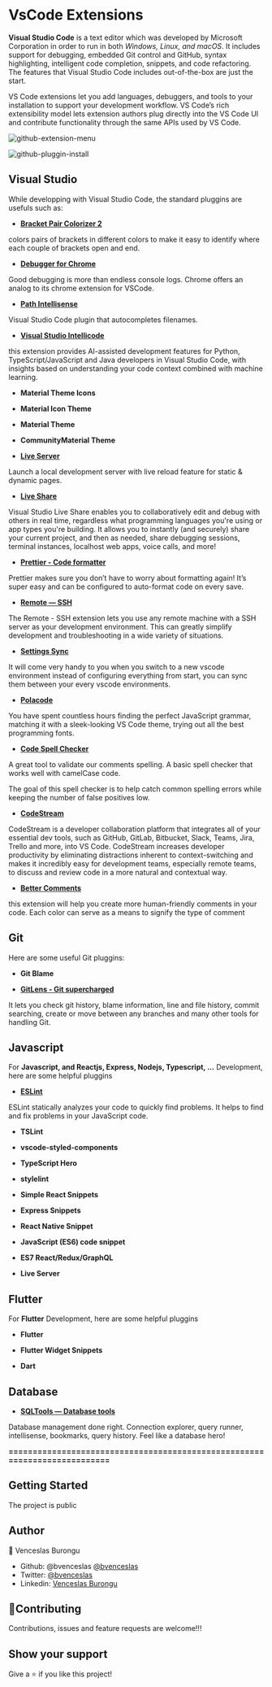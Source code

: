 # VsCode Extensions

**Visual Studio Code** is a text editor which was developed by Microsoft Corporation in order to run in both *Windows, Linux, and macOS*. It includes support for debugging, embedded Git control and GitHub, syntax highlighting, intelligent code completion, snippets, and code refactoring.
The features that Visual Studio Code includes out-of-the-box are just the start. 

VS Code extensions let you add languages, debuggers, and tools to your installation to support your development workflow. VS Code’s rich extensibility model lets extension authors plug directly into the VS Code UI and contribute functionality through the same APIs used by VS Code.


![github-extension-menu](https://user-images.githubusercontent.com/59555731/96562381-006c0780-12c1-11eb-9f3a-18d8a01f6461.png)

![github-pluggin-install](https://user-images.githubusercontent.com/59555731/96562528-298c9800-12c1-11eb-8ccf-ba1be590b1f9.png)


## Visual Studio

While developping with Visual Studio Code, the standard pluggins are usefuls such as:

- [**Bracket Pair Colorizer 2**](https://marketplace.visualstudio.com/items?itemName=CoenraadS.bracket-pair-colorizer-2)

colors pairs of brackets in different colors to make it easy to identify where each couple of brackets open and end.


- [**Debugger for Chrome**](https://marketplace.visualstudio.com/items?itemName=msjsdiag.debugger-for-chrome)

Good debugging is more than endless console logs. Chrome offers an analog to its chrome extension for VSCode.


- [**Path Intellisense**](https://marketplace.visualstudio.com/items?itemName=christian-kohler.path-intellisense)

Visual Studio Code plugin that autocompletes filenames.


- [**Visual Studio Intellicode**](https://marketplace.visualstudio.com/items?itemName=VisualStudioExptTeam.vscodeintellicode)

this extension provides AI-assisted development features for Python, TypeScript/JavaScript and Java developers in Visual Studio Code, with insights based on understanding your code context combined with machine learning.


- **Material Theme Icons**

- **Material Icon Theme**

- **Material Theme**

- **CommunityMaterial Theme**


- [**Live Server**](https://marketplace.visualstudio.com/items?itemName=ritwickdey.LiveServer)

Launch a local development server with live reload feature for static & dynamic pages.


- [**Live Share**](https://marketplace.visualstudio.com/items?itemName=MS-vsliveshare.vsliveshare)

Visual Studio Live Share enables you to collaboratively edit and debug with others in real time, regardless what programming languages you're using or app types you're building. It allows you to instantly (and securely) share your current project, and then as needed, share debugging sessions, terminal instances, localhost web apps, voice calls, and more! 


- [**Prettier - Code formatter**](https://marketplace.visualstudio.com/items?itemName=esbenp.prettier-vscode)

Prettier makes sure you don’t have to worry about formatting again! It’s super easy and can be configured to auto-format code on every save.


- [**Remote — SSH**](https://marketplace.visualstudio.com/items?itemName=ms-vscode-remote.remote-ssh)

The Remote - SSH extension lets you use any remote machine with a SSH server as your development environment. This can greatly simplify development and troubleshooting in a wide variety of situations. 


- [**Settings Sync**](https://marketplace.visualstudio.com/items?itemName=Shan.code-settings-sync)

It will come very handy to you when you switch to a new vscode environment instead of configuring everything from start, you can sync them between your every vscode environments.


- [**Polacode**](https://marketplace.visualstudio.com/items?itemName=pnp.polacode)

You have spent countless hours finding the perfect JavaScript grammar, matching it with a sleek-looking VS Code theme, trying out all the best programming fonts.


- [**Code Spell Checker**](https://marketplace.visualstudio.com/items?itemName=streetsidesoftware.code-spell-checker)

A great tool to validate our comments spelling.
A basic spell checker that works well with camelCase code.

The goal of this spell checker is to help catch common spelling errors while keeping the number of false positives low.


- [**CodeStream**](https://marketplace.visualstudio.com/items?itemName=CodeStream.codestream)

CodeStream is a developer collaboration platform that integrates all of your essential dev tools, such as GitHub, GitLab, Bitbucket, Slack, Teams, Jira, Trello and more, into VS Code. CodeStream increases developer productivity by eliminating distractions inherent to context-switching and makes it incredibly easy for development teams, especially remote teams, to discuss and review code in a more natural and contextual way.


- [**Better Comments**](https://marketplace.visualstudio.com/items?itemName=aaron-bond.better-comments)

this extension will help you create more human-friendly comments in your code.
Each color can serve as a means to signify the type of comment 


## Git

Here are some useful Git pluggins:

- **Git Blame**


- [**GitLens - Git supercharged**](https://marketplace.visualstudio.com/items?itemName=eamodio.gitlens)

It lets you check git history, blame information, line and file history, commit searching, create or move between any branches and many other tools for handling Git.

## Javascript
For **Javascript, and Reactjs, Express, Nodejs, Typescript, ...** Development, here are some helpful pluggins

- [**ESLint**](https://marketplace.visualstudio.com/items?itemName=dbaeumer.vscode-eslint)

ESLint statically analyzes your code to quickly find problems.
It helps to find and fix problems in your JavaScript code.

- **TSLint**

- **vscode-styled-components**

- **TypeScript Hero**

- **stylelint**

- **Simple React Snippets**

- **Express Snippets**

- **React Native Snippet**

- **JavaScript (ES6) code snippet**

- **ES7 React/Redux/GraphQL**

- **Live Server**


## Flutter
For **Flutter** Development, here are some helpful pluggins

- **Flutter**

- **Flutter Widget Snippets**

- **Dart**

## Database

- [**SQLTools — Database tools**](https://marketplace.visualstudio.com/items?itemName=mtxr.sqltools)

Database management done right. Connection explorer, query runner, intellisense, bookmarks, query history. Feel like a database hero!

**==========================================================================**

## Getting Started

The project is public

## Author

👤 Venceslas Burongu

- Github: @bvenceslas [@bvenceslas](https://github.com/bvenceslas)
- Twitter: [@bvenceslas](https://twitter.com/bvenceslas)
- Linkedin: [Venceslas Burongu](https://www.linkedin.com/in/venceslas-burongu-8271b519a/)

## 🤝Contributing

Contributions, issues and feature requests are welcome!!!

## Show your support

Give a ⭐️ if you like this project!
